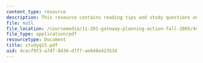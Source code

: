```yaml
---
content_type: resource
description: This resource contains reading tips and study questions on session 15.
file: null
file_location: /coursemedia/11-201-gateway-planning-action-fall-2005/4cecf9f3a74f8436d7f7ae848e423534_studyq15.pdf
file_type: application/pdf
resourcetype: Document
title: studyq15.pdf
uid: 4cecf9f3-a74f-8436-d7f7-ae848e423534
---
```

